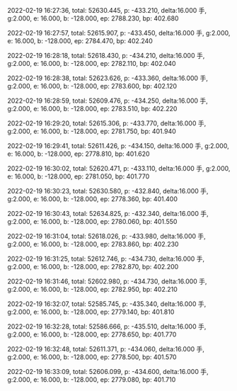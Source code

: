 2022-02-19 16:27:36, total: 52630.445, p: -433.210, delta:16.000 手, g:2.000, e: 16.000, b: -128.000, ep: 2788.230, bp: 402.680

2022-02-19 16:27:57, total: 52615.907, p: -433.450, delta:16.000 手, g:2.000, e: 16.000, b: -128.000, ep: 2784.470, bp: 402.240

2022-02-19 16:28:18, total: 52618.430, p: -434.210, delta:16.000 手, g:2.000, e: 16.000, b: -128.000, ep: 2782.110, bp: 402.040

2022-02-19 16:28:38, total: 52623.626, p: -433.360, delta:16.000 手, g:2.000, e: 16.000, b: -128.000, ep: 2783.600, bp: 402.120

2022-02-19 16:28:59, total: 52609.476, p: -434.250, delta:16.000 手, g:2.000, e: 16.000, b: -128.000, ep: 2783.510, bp: 402.220

2022-02-19 16:29:20, total: 52615.306, p: -433.770, delta:16.000 手, g:2.000, e: 16.000, b: -128.000, ep: 2781.750, bp: 401.940

2022-02-19 16:29:41, total: 52611.426, p: -434.150, delta:16.000 手, g:2.000, e: 16.000, b: -128.000, ep: 2778.810, bp: 401.620

2022-02-19 16:30:02, total: 52620.471, p: -433.110, delta:16.000 手, g:2.000, e: 16.000, b: -128.000, ep: 2781.050, bp: 401.770

2022-02-19 16:30:23, total: 52630.580, p: -432.840, delta:16.000 手, g:2.000, e: 16.000, b: -128.000, ep: 2778.360, bp: 401.400

2022-02-19 16:30:43, total: 52634.825, p: -432.340, delta:16.000 手, g:2.000, e: 16.000, b: -128.000, ep: 2780.060, bp: 401.550

2022-02-19 16:31:04, total: 52618.026, p: -433.980, delta:16.000 手, g:2.000, e: 16.000, b: -128.000, ep: 2783.860, bp: 402.230

2022-02-19 16:31:25, total: 52612.746, p: -434.730, delta:16.000 手, g:2.000, e: 16.000, b: -128.000, ep: 2782.870, bp: 402.200

2022-02-19 16:31:46, total: 52602.980, p: -434.730, delta:16.000 手, g:2.000, e: 16.000, b: -128.000, ep: 2782.950, bp: 402.210

2022-02-19 16:32:07, total: 52585.745, p: -435.340, delta:16.000 手, g:2.000, e: 16.000, b: -128.000, ep: 2779.140, bp: 401.810

2022-02-19 16:32:28, total: 52586.666, p: -435.510, delta:16.000 手, g:2.000, e: 16.000, b: -128.000, ep: 2778.650, bp: 401.770

2022-02-19 16:32:48, total: 52611.371, p: -434.060, delta:16.000 手, g:2.000, e: 16.000, b: -128.000, ep: 2778.500, bp: 401.570

2022-02-19 16:33:09, total: 52606.099, p: -434.600, delta:16.000 手, g:2.000, e: 16.000, b: -128.000, ep: 2779.080, bp: 401.710